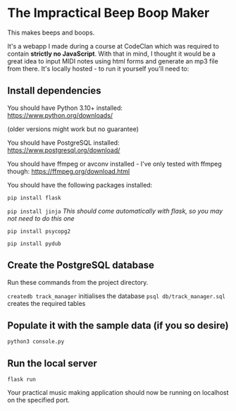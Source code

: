# The Impractical Beep Boop Maker

This makes beeps and boops.

It's a webapp I made during a course at CodeClan which was required to contain **strictly no JavaScript**. With that in mind, I thought it would be a great idea to input MIDI notes using html forms and generate an mp3 file from there. It's locally hosted - to run it yourself you'll need to:

## Install dependencies

You should have Python 3.10+ installed: https://www.python.org/downloads/

(older versions might work but no guarantee)

You should have PostgreSQL installed: https://www.postgresql.org/download/

You should have ffmpeg or avconv installed - I've only tested with ffmpeg though: https://ffmpeg.org/download.html

You should have the following packages installed:

`pip install flask`

`pip install jinja`
*This should come automatically with flask, so you may not need to do this one*

`pip install psycopg2`

`pip install pydub`

## Create the PostgreSQL database

Run these commands from the project directory.

`createdb track_manager` initialises the database
`psql db/track_manager.sql` creates the required tables 

## Populate it with the sample data (if you so desire)

`python3 console.py`

## Run the local server

`flask run`

Your practical music making application should now be running on localhost on the specified port.
